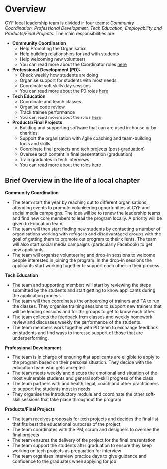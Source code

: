 # Overview

CYF local leadership team is divided in four teams: _Community Coordination, Professional Development, Tech Education, Employability and Products/Final Projects_. The main responsibilities are:

* **Community Coordination**
  * Help Promoting the Organisation
  * Help building relationships for and with students
  * Help welcoming new volunteers
  * You can read more about the Coordinator roles [here](teams-1/co-co/outreach-roles.md)
* **Professional Development (PD):**
  * Check weekly how students are doing
  * Organise support for students with most needs
  * Coordinate soft skills day sessions
  * You can read more about the PD roles [here](teams-1/personal-development/roles/)
* **Tech Education**
  * Coordinate and teach classes
  * Organise code review
  * Track trainee performance
  * You can read more about the roles [here](teams-1/tech-education/education-roles/)
* **Products/Final Projects**
  * Building and supporting software that can are used in-house or by charities.&#x20;
  * Support the organisation with Agile coaching and team-building tools and skills.
  * Coordinate final projects and tech projects (post-graduation)
  * Oversee tech content in final presentation (graduation)
  * Train graduates in tech interviews
  * You can read more about the roles [here](teams-1/cyf-products-final-projects/roles/product-owner-cyf-product-or-product-manager-final-projects.md)

## Brief Overview in the life of a local chapter

**Community Coordination**

* The team start the year by reaching out to different organisations, attending events to promote volunteering opportunities at CYF and social media campaigns. The idea will be to renew the leadership teams and find new core members to lead the program locally. A priority will be given to Education team.
* The team will then start finding new students by contacting a number of organisations working with refugees and disadvantaged groups with the goal of getting them to promote our program to their clients. The team will also start social media campaigns (particularly Facebook) to get new applicants.
* The team will organise volunteering and drop-in sessions to welcome people interested in joining the program. In the drop-in sessions the applicants start working together to support each other in their process.

**Tech Education**

* The team and supporting members will start by reviewing the steps submitted by the students and start getting to know applicants during the application process.
* The team will then coordinates the onboarding of trainers and TA to run the classes. They organise training sessions to support new trainers that will be leading sessions and for the groups to get to know each other.
* The team collects the feedback from classes and weekly homework review and discusses weekly the performance of the students.
* The team members work together with PD team to exchange feedback on students and find ways to increase support of those that are underperforming.

**Professional Development**

* The team is in charge of ensuring that applicants are eligible to apply to the program based on their personal situation. They decide with the education team who gets accepted
* The team meets weekly and discuss the emotional and situation of the most vulnerable students and general soft-skill progress of the class
* The team partners with and health, legal, coach and other practitioners to support the students most in needs.
* They organise the Introductory module and coordinate the other soft-skill sessions that take place throughout the program

**Products/Final Projects**

* The team receives proposals for tech projects and decides the final list that fits best the educational purposes of the project
* The team coordinates with the PM, scrum and designers to oversee the final projects
* The team ensures the delivery of the project for the final presentation
* The team support the students after graduation to ensure they keep working on tech projects as preparation for interview
* The team organises interview practice days to give guidance and confidence to the graduates when applying for job
